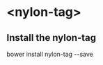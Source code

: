# \<nylon-tag\>



## Install the nylon-tag

bower install nylon-tag --save

<!---
```
<custom-element-demo>
  <template>
    <script src="../webcomponentsjs/webcomponents-lite.js"></script>
    <link rel="import" href="nylon-tag.html">
     <nylon-tag label="test" color="#ddd"></nylon-tag>
  </template>
</custom-element-demo>
```
-->
```html

